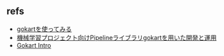 ## refs

- [gokartを使ってみる](https://www.nogawanogawa.com/entry/gokart)
- [機械学習プロジェクト向けPipelineライブラリgokartを用いた開発と運用](https://www.m3tech.blog/entry/2019/09/30/120229)
- [Gokart Intro](https://gokart.readthedocs.io/en/latest/intro_to_gokart.html)
